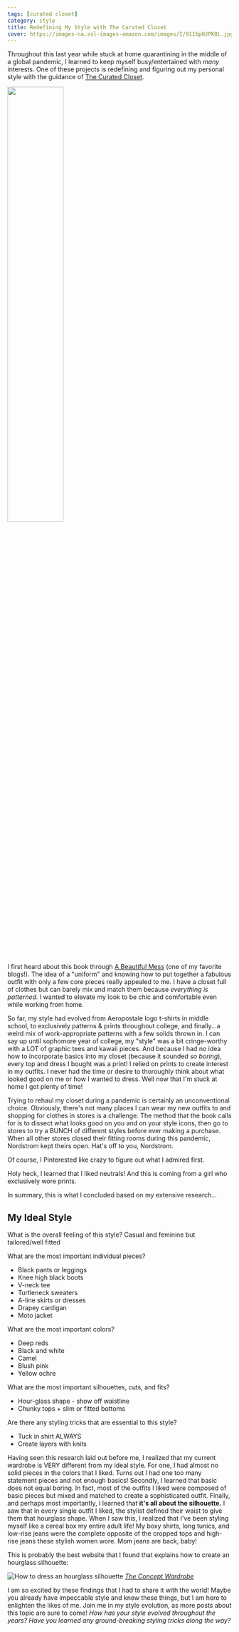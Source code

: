 ```yaml
---
tags: [curated closet]
category: style
title: Redefining My Style with The Curated Closet
cover: https://images-na.ssl-images-amazon.com/images/I/9116pHJPKOL.jpg
---
```


Throughout this last year while stuck at home quarantining in the middle of a global pandemic, I learned to keep myself busy/entertained with *many* interests. One of these projects is redefining and figuring out my personal style with the guidance of [The Curated Closet](https://amzn.to/3rjUwli).

<img src="{{ page.cover }}" width="50%">

I first heard about this book through [A Beautiful Mess](https://abeautifulmess.com/) (one of my favorite blogs!). The idea of a "uniform" and knowing how to put together a fabulous outfit with only a few core pieces really appealed to me. I have a closet full of clothes but can barely mix and match them because *everything is patterned.* I wanted to elevate my look to be chic and comfortable even while working from home.

So far, my style had evolved from Aeropostale logo t-shirts in middle school, to exclusively patterns & prints throughout college, and finally...a weird mix of work-appropriate patterns with a few solids thrown in. I can say up until sophomore year of college, my "style" was a bit cringe-worthy with a LOT of graphic tees and kawaii pieces. And because I had no idea how to incorporate basics into my closet (because it sounded *so boring*), every top and dress I bought was a print! I relied on prints to create interest in my outfits. I never had the time or desire to thoroughly think about what looked good on me or how I wanted to dress. Well now that I'm stuck at home I got plenty of time!

Trying to rehaul my closet during a pandemic is certainly an unconventional choice. Obviously, there's not many places I can wear my new outfits to and shopping for clothes in stores is a challenge. The method that the book calls for is to dissect what looks good on you and on your style icons, then go to stores to try a BUNCH of different styles before ever making a purchase. When all other stores closed their fitting rooms during this pandemic, Nordstrom kept theirs open. Hat's off to you, Nordstrom.

Of course, I Pinterested like crazy to figure out what I admired first.

<a data-pin-do="embedBoard" data-pin-board-width="900" data-pin-scale-height="500" data-pin-scale-width="200" href="https://www.pinterest.com/heyletsplaywithdirt/style-inspiration/"></a>

Holy heck, I learned that I liked neutrals! And this is coming from a girl who exclusively wore prints.

In summary, this is what I concluded based on my extensive research...

## My Ideal Style
What is the overall feeling of this style?
Casual and feminine but tailored/well fitted

What are the most important individual pieces?
- Black pants or leggings
- Knee high black boots
- V-neck tee
- Turtleneck sweaters
- A-line skirts or dresses
- Drapey cardigan
- Moto jacket

What are the most important colors?
- Deep reds
- Black and white
- Camel
- Blush pink
- Yellow ochre

What are the most important silhouettes, cuts, and fits?
- Hour-glass shape - show off waistline
- Chunky tops + slim or fitted bottoms

Are there any styling tricks that are essential to this style?
- Tuck in shirt ALWAYS
- Create layers with knits

Having seen this research laid out before me, I realized that my current wardrobe is VERY different from my ideal style. For one, I had almost no solid pieces in the colors that I liked. Turns out I had one too many statement pieces and not enough basics! Secondly, I learned that basic does not equal boring. In fact, most of the outfits I liked were composed of basic pieces but mixed and matched to create a sophisticated outfit. Finally, and perhaps most importantly, I learned that **it's all about the silhouette.** I saw that in every single outfit I liked, the stylist defined their waist to give them that hourglass shape. When I saw this, I realized that I've been styling myself like a cereal box my entire adult life! My boxy shirts, long tunics, and low-rise jeans were the complete opposite of the cropped tops and high-rise jeans these stylish women wore. Mom jeans are back, baby!

This is probably the best website that I found that explains how to create an hourglass silhouette:

![How to dress an hourglass silhouette](https://global-uploads.webflow.com/5eca30fd2b50b671e2107b06/5eea40e0e2d10b82b14357b0_How%20to%20dress%20the%20hourglass%20body%20shape.jpg)
*[The Concept Wardrobe](https://theconceptwardrobe.com/build-a-wardrobe/hourglass-body-shape)*

I am so excited by these findings that I had to share it with the world! Maybe you already have impeccable style and knew these things, but I am here to enlighten the likes of me. Join me in my style evolution, as more posts about this topic are sure to come! *How has your style evolved throughout the years? Have you learned any ground-breaking styling tricks along the way?*